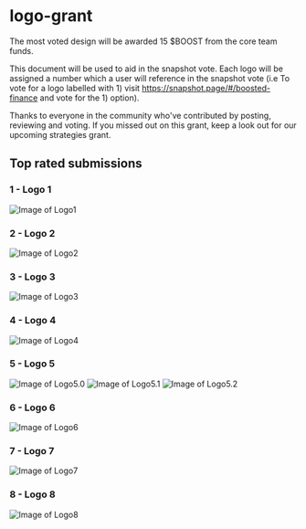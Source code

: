 # logo-grant

The most voted design will be awarded 15 $BOOST from the core team funds.

This document will be used to aid in the snapshot vote. Each logo will be assigned a number which a user will reference in the snapshot vote (i.e To vote for a logo labelled with 1) visit https://snapshot.page/#/boosted-finance and vote for the 1) option).

Thanks to everyone in the community who've contributed by posting, reviewing and voting. If you missed out on this grant, keep a look out for our upcoming strategies grant. 


## Top rated submissions

### 1 - Logo 1

![Image of Logo1](https://github.com/Boosted-Finance/logo-grant/blob/main/logo-1.png)

### 2 - Logo 2

![Image of Logo2](https://github.com/Boosted-Finance/logo-grant/blob/main/logo-2.png)

### 3 - Logo 3

![Image of Logo3](https://github.com/Boosted-Finance/logo-grant/blob/main/logo-3.jpg)

### 4 - Logo 4

![Image of Logo4](https://github.com/Boosted-Finance/logo-grant/blob/main/logo-4.png)

### 5 - Logo 5

![Image of Logo5.0](https://github.com/Boosted-Finance/logo-grant/blob/main/logo-5.0.jpg)
![Image of Logo5.1](https://github.com/Boosted-Finance/logo-grant/blob/main/logo-5.1.jpg)
![Image of Logo5.2](https://github.com/Boosted-Finance/logo-grant/blob/main/logo-5.2.png)

### 6 - Logo 6

![Image of Logo6](https://github.com/Boosted-Finance/logo-grant/blob/main/logo-6.png)

### 7 - Logo 7

![Image of Logo7](https://github.com/Boosted-Finance/logo-grant/blob/main/logo-7.png)

### 8 - Logo 8

![Image of Logo8](https://github.com/Boosted-Finance/logo-grant/blob/main/logo-8.png)

